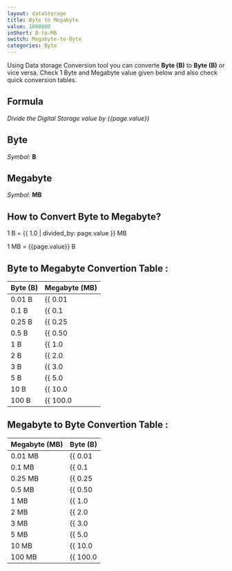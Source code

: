 ```yaml
---
layout: dataStorage
title: Byte to Megabyte
value: 1000000
inShort: B-to-MB
switch: Megabyte-to-Byte
categories: Byte
---
```


Using Data storage Conversion tool you can converte **Byte (B)** to **Byte (B)** or vice versa. Check 1 Byte and Megabyte value given below and also check quick conversion tables.

## Formula
*Divide the Digital Storage value by {{page.value}}*

## Byte
*Symbol:* **B**

## Megabyte
*Symbol:* **MB**

## How to Convert Byte to Megabyte?

1 B = {{ 1.0 | divided_by: page.value }} MB

1 MB = {{page.value}} B


## Byte to Megabyte Convertion Table :

| Byte (B) | Megabyte (MB) |
| ---- | ---- |
| 0.01 B | {{ 0.01 | divided_by: page.value | round: 12 }} MB |
| 0.1 B | {{ 0.1 | divided_by: page.value | round: 12 }} MB |
| 0.25 B | {{ 0.25 | divided_by: page.value | round: 12 }} MB |
| 0.5 B | {{ 0.50 | divided_by: page.value | round: 12 }} MB |
| 1 B | {{ 1.0 | divided_by: page.value | round: 12 }} MB |
| 2 B | {{ 2.0 | divided_by: page.value | round: 12 }} MB |
| 3 B | {{ 3.0 | divided_by: page.value | round: 12 }} MB |
| 5 B | {{ 5.0 | divided_by: page.value | round: 12 }} MB |
| 10 B | {{ 10.0 | divided_by: page.value | round: 12 }} MB |
| 100 B | {{ 100.0 | divided_by: page.value | round: 12 }} MB |

## Megabyte to Byte Convertion Table :

| Megabyte (MB) | Byte (B) |
| ---- | ---- |
| 0.01 MB | {{ 0.01 | times: page.value | round: 12 }} B |
| 0.1 MB | {{ 0.1 | times: page.value | round: 12 }} B |
| 0.25 MB | {{ 0.25 | times: page.value | round: 12 }} B |
| 0.5 MB | {{ 0.50 | times: page.value | round: 12 }} B |
| 1 MB | {{ 1.0 | times: page.value | round: 12 }} B |
| 2 MB | {{ 2.0 | times: page.value | round: 12 }} B |
| 3 MB | {{ 3.0 | times: page.value | round: 12 }} B |
| 5 MB | {{ 5.0 | times: page.value | round: 12 }} B |
| 10 MB | {{ 10.0 | times: page.value | round: 12 }} B |
| 100 MB | {{ 100.0 | times: page.value | round: 12 }} B |


<script>
document.getElementById('selectInput')[1].selected = true
document.getElementById('selectOutput')[8].selected = true
</script>
